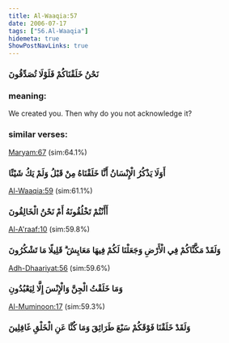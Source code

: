 ```yaml
---
title: Al-Waaqia:57
date: 2006-07-17
tags: ["56.Al-Waaqia"]
hidemeta: true 
ShowPostNavLinks: true 
---
```

### نَحْنُ خَلَقْنَاكُمْ فَلَوْلَا تُصَدِّقُونَ
### meaning: 
We created you. Then why do you not acknowledge it?
### similar verses: 

[Maryam:67](/19/67) (sim:64.1%)

### أَوَلَا يَذْكُرُ الْإِنْسَانُ أَنَّا خَلَقْنَاهُ مِنْ قَبْلُ وَلَمْ يَكُ شَيْئًا

[Al-Waaqia:59](/56/59) (sim:61.1%)

### أَأَنْتُمْ تَخْلُقُونَهُ أَمْ نَحْنُ الْخَالِقُونَ

[Al-A'raaf:10](/7/10) (sim:59.8%)

### وَلَقَدْ مَكَّنَّاكُمْ فِي الْأَرْضِ وَجَعَلْنَا لَكُمْ فِيهَا مَعَايِشَ ۗ قَلِيلًا مَا تَشْكُرُونَ

[Adh-Dhaariyat:56](/51/56) (sim:59.6%)

### وَمَا خَلَقْتُ الْجِنَّ وَالْإِنْسَ إِلَّا لِيَعْبُدُونِ

[Al-Muminoon:17](/23/17) (sim:59.3%)

### وَلَقَدْ خَلَقْنَا فَوْقَكُمْ سَبْعَ طَرَائِقَ وَمَا كُنَّا عَنِ الْخَلْقِ غَافِلِينَ
